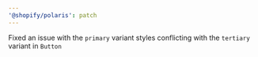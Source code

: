 ```yaml
---
'@shopify/polaris': patch
---
```


Fixed an issue with the `primary` variant styles conflicting with the `tertiary` variant in `Button`
